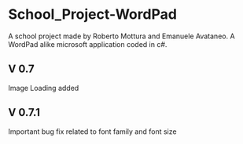 # School_Project-WordPad
A school project made by Roberto Mottura and Emanuele Avataneo. A WordPad alike microsoft application coded in c#.
## V 0.7
Image Loading added
## V 0.7.1
Important bug fix related to font family and font size
